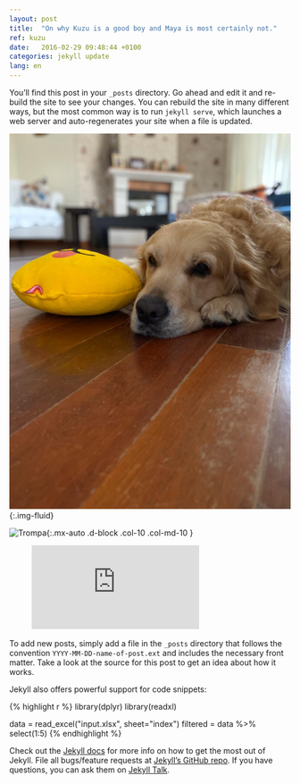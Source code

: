 ```yaml
---
layout: post
title:  "On why Kuzu is a good boy and Maya is most certainly not."
ref: kuzu
date:   2016-02-29 09:48:44 +0100
categories: jekyll update
lang: en
---
```

You’ll find this post in your `_posts` directory. Go ahead and edit it and re-build the site to see your changes. You can rebuild the site in many different ways, but the most common way is to run `jekyll serve`, which launches a web server and auto-regenerates your site when a file is updated.

![Kuuuzuuu](/assets/kuzu.jpg){:.img-fluid}

![Trompa](/assets/elefante.png){:.mx-auto .d-block .col-10 .col-md-10 }

<figure class="video_container">
  <iframe class="mx-auto d-block col-10 col-md-10" src="https://www.youtube.com/embed/NoFLJLJ7abE" frameborder="0" allowfullscreen="true"> </iframe>
</figure>

To add new posts, simply add a file in the `_posts` directory that follows the convention `YYYY-MM-DD-name-of-post.ext` and includes the necessary front matter. Take a look at the source for this post to get an idea about how it works.

Jekyll also offers powerful support for code snippets:

{% highlight r %}
  library(dplyr)
  library(readxl)

  data = read_excel("input.xlsx", sheet="index")
  filtered = data %>% select(1:5)
{% endhighlight %}

Check out the [Jekyll docs][jekyll-docs] for more info on how to get the most out of Jekyll. File all bugs/feature requests at [Jekyll’s GitHub repo][jekyll-gh]. If you have questions, you can ask them on [Jekyll Talk][jekyll-talk].

[jekyll-docs]: http://jekyllrb.com/docs/home
[jekyll-gh]:   https://github.com/jekyll/jekyll
[jekyll-talk]: https://talk.jekyllrb.com/
